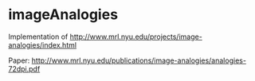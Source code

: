 # imageAnalogies
Implementation of http://www.mrl.nyu.edu/projects/image-analogies/index.html

Paper: http://www.mrl.nyu.edu/publications/image-analogies/analogies-72dpi.pdf
